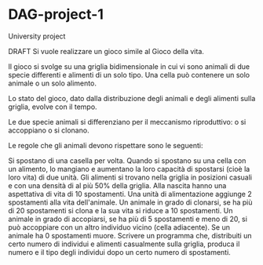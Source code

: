 # DAG-project-1
University project

DRAFT
Si vuole realizzare un gioco simile al Gioco della vita.

Il gioco si svolge su una griglia bidimensionale in cui vi sono animali di due specie differenti e alimenti di un solo tipo. Una cella può contenere un solo animale o un solo alimento.

Lo stato del gioco, dato dalla distribuzione degli animali e degli alimenti sulla griglia, evolve con il tempo.

Le due specie animali si differenziano per il meccanismo riproduttivo: o si accoppiano o si clonano.

Le regole che gli animali devono rispettare sono le seguenti:

Si spostano di una casella per volta.
Quando si spostano su una cella con un alimento, lo mangiano e aumentano la loro capacità di spostarsi (cioè la loro vita) di due unità. Gli alimenti si trovano nella griglia in posizioni casuali e con una densità di al più 50% della griglia.
Alla nascita hanno una aspettativa di vita di 10 spostamenti.
Una unità di alimentazione aggiunge 2 spostamenti alla vita dell'animale.
Un animale in grado di clonarsi, se ha più di 20 spostamenti si clona e la sua vita si riduce a 10 spostamenti.
Un animale in grado di accopiarsi, se ha più di 5 spostamenti e meno di 20, si può accoppiare con un altro individuo vicino (cella adiacente).
Se un animale ha 0 spostamenti muore.
Scrivere un programma che, distribuiti un certo numero di individui e alimenti casualmente sulla griglia, produca il numero e il tipo degli individui dopo un certo numero di spostamenti.
